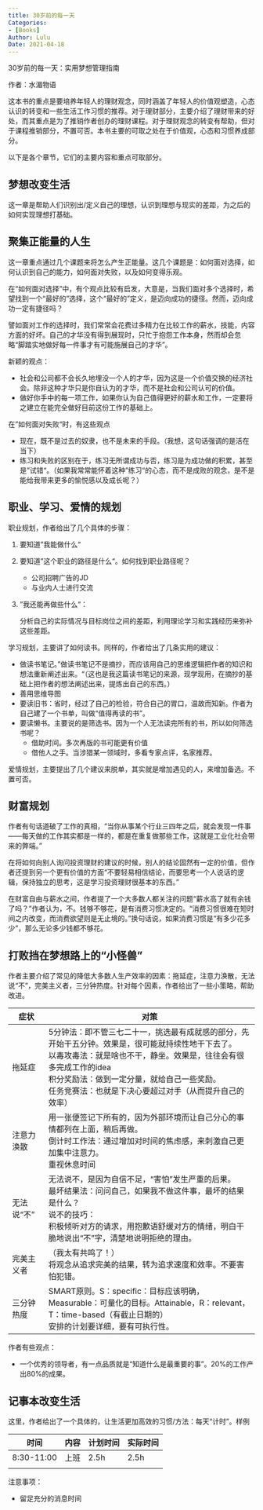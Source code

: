 ```yaml
---
title: 30岁前的每一天
Categories: 
- [Books]
Author: Lulu
Date: 2021-04-18
---
```


30岁前的每一天：实用梦想管理指南

作者：水湄物语

这本书的重点是要培养年轻人的理财观念，同时涵盖了年轻人的价值观塑造，心态认识的转变和一些生活工作习惯的推荐。对于理财部分，主要介绍了理财带来的好处，而其重点是为了推销作者创办的理财课程。对于理财观念的转变有帮助，但对于课程推销部分，不置可否。本书主要的可取之处在于价值观，心态和习惯养成部分。

以下是各个章节，它们的主要内容和重点可取部分。

## 梦想改变生活

这一章是帮助人们识别出/定义自己的理想，认识到理想与现实的差距，为之后的如何实现理想打基础。

## 聚集正能量的人生

这一章重点通过几个课题来将怎么产生正能量。这几个课题是：如何面对选择，如何认识到自己的能力，如何面对失败，以及如何变得乐观。

在“如何面对选择”中，有个观点比较有启发，大意是，当我们面对多个选择时，希望找到一个“最好的”选择，这个“最好的”定义，是迈向成功的捷径。然而，迈向成功一定有捷径吗？

譬如面对工作的选择时，我们常常会花费过多精力在比较工作的薪水，技能，内容方面的好坏。自己的才华没有得到展现时，只忙于抱怨工作本身，然而却会忽略“脚踏实地做好每一件事才有可能施展自己的才华”。

新颖的观点：

- 社会和公司都不会长久地埋没一个人的才华，因为这是一个价值交换的经济社会。除非这种才华只是你自认为的才华，而不是社会和公司认可的价值。
- 做好你手中的每一项工作，如果你认为自己值得更好的薪水和工作，一定要将之建立在能完全做好目前这份工作的基础上。

在”如何面对失败“时，有这些观点

- 现在，既不是过去的奴隶，也不是未来的手段。（我想，这句话强调的是活在当下）
- 练习和失败的区别在于，练习无所谓成功与否，练习是为成功做的积累，甚至是”试错“。（如果我常常能怀着这种”练习“的心态，而不是成败的观念，是不是能给我带来更多的愉悦感以及成长呢？）

## 职业、学习、爱情的规划

职业规划，作者给出了几个具体的步骤：

1. 要知道”我能做什么“

2. 要知道”这个职业的路径是什么“。如何找到职业路径呢？

   - 公司招聘广告的JD
   - 与业内人士进行交流

3. ”我还能再做些什么“：

   分析自己的实际情况与目标岗位之间的差距，利用理论学习和实践经历来弥补这些差距。

学习规划，主要讲了如何读书。同样的，作者给出了几条实用的建议：

- 做读书笔记。”做读书笔记不是摘抄，而应该用自己的思维逻辑把作者的知识和想法重新阐述出来。“（这也是我这篇读书笔记的来源，现学现用，在摘抄的基础上把作者的想法阐述出来，提炼出自己的东西。）
- 善用思维导图
- 要读旧书：省时，经过了自己的检验，符合自己的胃口，温故而知新。作者为自己建了一个书单，叫做“值得再读的书”。
- 要读懒书。主要说的是筛选书。因为一个人无法读完所有的书，所以如何筛选书呢？
  - 借助时间。多次再版的书可能更有价值
  - 借他人之手。当涉猎某一领域时，多看专家点评，名家推荐。

爱情规划，主要提出了几个建议来脱单，其实就是增加遇见的人，来增加备选。不置可否。

## 财富规划

作者有句话道破了工作的真相，“当你从事某个行业三四年之后，就会发现一件事——每天做的工作其实都是一样的，都是在重复做那些工作，这就是工业化社会带来的弊端。”

在将如何向别人询问投资理财的建议的时候，别人的结论固然有一定的价值，但作者还提到另一个更有价值的方面“不要轻易相信结论，而要思考一个人说话的逻辑，保持独立的思考，这是学习投资理财很基本的东西。”

在财富自由与薪水之间，作者提了一个大多数人都关注的问题“薪水高了就有余钱了吗？”作者认为，不。钱够不够花，是有消费习惯决定的。“消费习惯很难在短时间之内改变，而消费欲望则是无止境的。”换句话说，如果消费习惯是“有多少花多少”，那么无论多少钱都不够花。

## 打败挡在梦想路上的“小怪兽”

作者主要介绍了常见的降低大多数人生产效率的因素：拖延症，注意力涣散，无法说“不”，完美主义者，三分钟热度。针对每个因素，作者给出了一些小策略，帮助改进。

| 症状       | 对策                                                         |
| ---------- | ------------------------------------------------------------ |
| 拖延症     | 5分钟法：即不管三七二十一，挑选最有成就感的部分，先开始干五分钟。效果是，很可能就持续性地干下去了。<br />以毒攻毒法：就是啥也不干，静坐。效果是，往往会有很多完成工作的idea<br />积分奖励法：做到一定分量，就给自己一些奖励。<br />任务竞赛法：也就是下决心要超过对手（从而提升自己的效率） |
| 注意力涣散 | 用一张便签记下所有的，因为外部环境而让自己分心的事情都列在上面，稍后再做。<br />倒计时工作法：通过增加对时间的焦虑感，来刺激自己更加集中注意力。<br />重视休息时间 |
| 无法说“不” | 无法说不，是因为自信不足，“害怕”发生严重的后果。<br />最坏结果法：问问自己，如果我不做这件事，最坏的结果是什么？<br />说不的技巧：<br />积极倾听对方的请求，用抱歉语舒缓对方的情绪，明白干脆地说出“不”字，清楚地说明拒绝的理由。 |
| 完美主义者 | （我太有共鸣了！）<br />将观念从追求完美的结果，转为追求速度和效率。不要害怕犯错。 |
| 三分钟热度 | SMART原则。S：specific：目标应该明确，Measurable：可量化的目标。Attainable，R：relevant，T：time-based（有截止日期的）<br />安排的计划要详细，要有可执行性。 |

作者有些观点：

- 一个优秀的领导者，有一点品质就是“知道什么是最重要的事”。20%的工作产出80%的成果。

## 记事本改变生活

这里，作者给出了一个具体的，让生活更加高效的习惯/方法：每天“计时”。样例

| 时间       | 内容 | 计划时间 | 实际时间 |
| ---------- | ---- | -------- | -------- |
| 8:30-11:00 | 上班 | 2.5h     | 2.5h     |
|            |      |          |          |

注意事项：

- 留足充分的消息时间